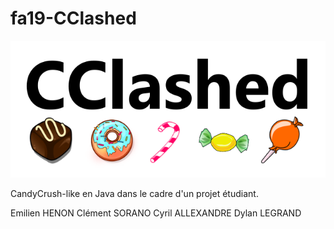 # fa19-CClashed

![alt tag](https://github.com/TelecomLille-INFO/fa19-CClashed/blob/master/CClashed/src/fr/telecom/cclashed/resources/img/logo_cclashed.png?raw=true)

CandyCrush-like en Java dans le cadre d'un projet étudiant.

Emilien HENON
Clément SORANO
Cyril ALLEXANDRE
Dylan LEGRAND
